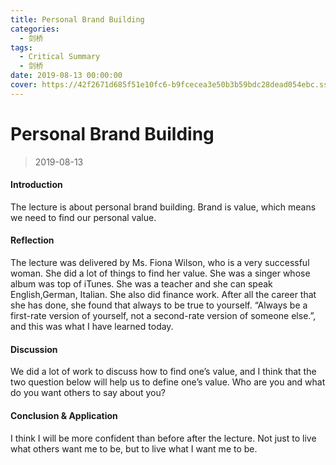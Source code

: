 ```yaml
---
title: Personal Brand Building
categories:
  - 剑桥
tags:
  - Critical Summary
  - 剑桥
date: 2019-08-13 00:00:00
cover: https://42f2671d685f51e10fc6-b9fcecea3e50b3b59bdc28dead054ebc.ssl.cf5.rackcdn.com/illustrations/personal_documents_cgj5.svg
---
```


# Personal Brand Building

> 2019-08-13

#### Introduction

The lecture is about personal brand building. Brand is value, which means we need to find our personal value. 

#### Reflection

The lecture was delivered by Ms. Fiona Wilson, who is a very successful woman. She did a lot of things to find her value. She was a singer whose album was top of iTunes. She was a teacher and she can speak English,German, Italian. She also did finance work. After all the career that she has done, she found that always to be true to yourself. “Always be a first-rate version of yourself, not a second-rate version of someone else.”, and this was what I have learned today.

#### Discussion

We did a lot of work to discuss how to find one’s value, and I think that the two question below will help us to define one’s value. Who are you and what do you want others to say about you?

#### Conclusion & Application

I think I will be more confident than before after the lecture. Not just to live what others want me to be, but to live what I want me to be.